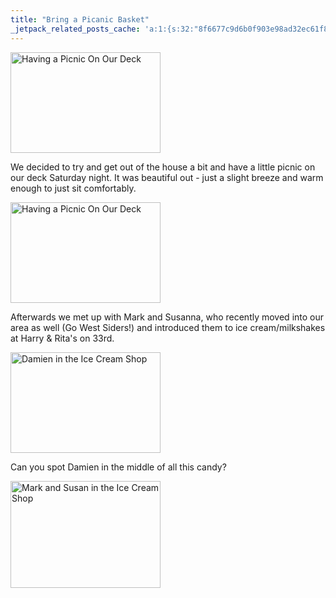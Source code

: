 ```yaml
---
title: "Bring a Picanic Basket"
_jetpack_related_posts_cache: 'a:1:{s:32:"8f6677c9d6b0f903e98ad32ec61f8deb";a:2:{s:7:"expires";i:1513553035;s:7:"payload";a:3:{i:0;a:1:{s:2:"id";i:247;}i:1;a:1:{s:2:"id";i:206;}i:2;a:1:{s:2:"id";i:528;}}}}'
---
```

<p><a href="http://www.flickr.com/photos/lemon/688279686/" class="tt-flickr"><img src="http://farm2.static.flickr.com/1106/688279686_5942f586e4_m.jpg" alt="Having a Picnic On Our Deck" width="240" height="161" border="0" /></a></p>
<p>We decided to try and get out of the house a bit and have a little picnic on our deck Saturday night.  It was beautiful out - just a slight breeze and warm enough to just sit comfortably.</p>
<p><a href="http://www.flickr.com/photos/lemon/687427447/" class="tt-flickr"><img src="http://farm2.static.flickr.com/1417/687427447_5da505dafb_m.jpg" alt="Having a Picnic On Our Deck" width="240" height="161" border="0" /></a></p>
<p>Afterwards we met up with Mark and Susanna, who recently moved into our area as well (Go West Siders!) and introduced them to ice cream/milkshakes at Harry &amp; Rita's on 33rd.</p>
<p><a href="http://www.flickr.com/photos/lemon/687445713/" class="tt-flickr"><img src="http://farm2.static.flickr.com/1006/687445713_62db31e8ec_m.jpg" alt="Damien in the Ice Cream Shop" width="240" height="161" border="0" /></a></p>
<p>Can you spot Damien in the middle of all this candy?</p>
<p><a href="http://www.flickr.com/photos/lemon/687454741/" class="tt-flickr"><img src="http://farm2.static.flickr.com/1301/687454741_c4d5326b65_m.jpg" alt="Mark and Susan in the Ice Cream Shop" width="240" height="171" border="0" /></a></p>
